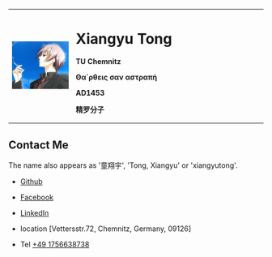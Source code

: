 <table border="0">
  <tr>
    <td width="25%">
      <img src="/img01.JPG" width="100%">
    </td>
    <td width="75%">
      <h1>Xiangyu Tong</h1>
      <p><b>TU Chemnitz</b></p>
      <p><b>Θα΄ρθεις σαν αστραπή</b></p>
      <p><b>AD1453</b></p>
      <p><b>精罗分子</b></p>
    </td>
  </tr>
</table>  

## Contact Me

The name also appears as '童翔宇', 'Tong, Xiangyu' or 'xiangyutong'.  

* [Github](https://github.com/XYTong)
* [Facebook](https://www.facebook.com/profile.php?id=100008055407748)  
* [LinkedIn](https://www.linkedin.com/in/xiangyu-tong-8946ba1b3)

* location [Vettersstr.72, Chemnitz, Germany, 09126]  
* Tel [+49 1756638738](tel:+491756638738)

